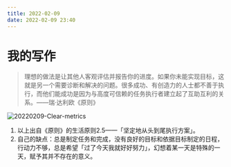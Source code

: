 ```yaml
---
title: 2022-02-09
date: 2022-02-09 23:40
---
```


# 我的写作
>  理想的做法是让其他人客观评估并报告你的进度。如果你未能实现目标，这就是另一个需要诊断和解决的问题。很多成功、有创造力的人士都不善于执行，而他们能成功是因为与高度可信赖的任务执行者建立起了互助互利的关系。——瑞·达利欧《原则》

![20220209-Clear-metrics](http://images.iotop.work/uPic/20220209-Clear-metrics.jpg)

1. 以上出自《原则》的生活原则2.5——「坚定地从头到尾执行方案」。
2. 自己的缺点：总是制定任务和完成，没有良好的目标和依据目标制定的日程，行动力不够，总是希望「过了今天我就好好努力」，幻想着某一天是特殊的一天，赋予其并不存在的意义。